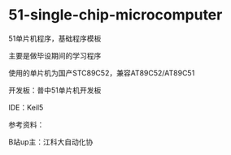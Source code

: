 # 51-single-chip-microcomputer

51单片机程序，基础程序模板

主要是做毕设期间的学习程序

使用的单片机为国产STC89C52，兼容AT89C52/AT89C51

开发板：普中51单片机开发板

IDE：Keil5

参考资料：

B站up主：江科大自动化协

